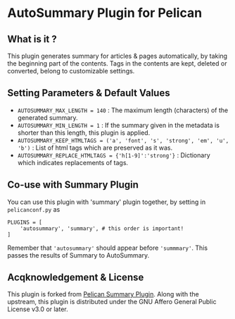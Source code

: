 # AutoSummary Plugin for Pelican
## What is it ?
This plugin generates summary for articles & pages automatically,
by taking the beginning part of the contents.
Tags in the contents are kept, deleted or converted, belong to customizable settings.

## Setting Parameters & Default Values
- `AUTOSUMMARY_MAX_LENGTH = 140` : The maximum length (characters) of the generated summary.
- `AUTOSUMMARY_MIN_LENGTH = 1` : If the summary given in the metadata is shorter than this length, this plugin is applied.
- `AUTOSUMMARY_KEEP_HTMLTAGS = ('a', 'font', 's', 'strong', 'em', 'u', 'b')` : List of html tags which are preserved as it was.
- `AUTOSUMMARY_REPLACE_HTMLTAGS = {'h[1-9]':'strong'}` : Dictionary which indicates replacements of tags.

## Co-use with Summary Plugin
You can use this plugin with 'summary' plugin together, by setting in `pelicanconf.py` as
```
PLUGINS = [
    'autosummary', 'summary', # this order is important!
]
```
Remember that `'autosummary'` should appear before `'summmary'`.
This passes the results of Summary to AutoSummary.

## Acqknowledgement & License
This plugin is forked from [Pelican Summary Plugin](https://github.com/getpelican/pelican-plugins/tree/master/summary).
Along with the upstream, this plugin is distributed under the GNU Affero General Public License v3.0 or later.
